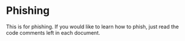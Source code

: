 # Phishing
This is for phishing. If you would like to learn how to phish, just read the code comments left in each document.
